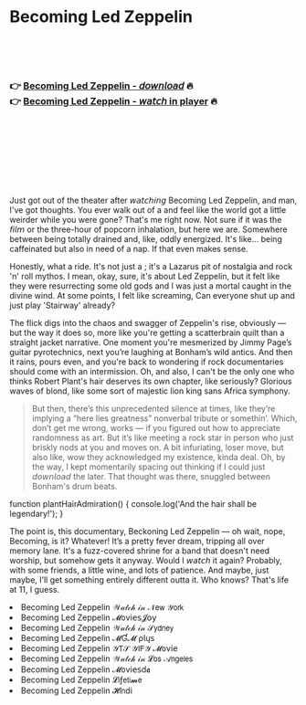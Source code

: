 <h1>Becoming Led Zeppelin</h1>

<br><br><br>

<h3>👉 <a href="https://Russells-linkpearbpyvan1978.github.io/qhugbqedjp/">Becoming Led Zeppelin - 𝘥𝘰𝘸𝘯𝘭𝘰𝘢𝘥</a> 🔥<br>
👉 <a href="https://Russells-linkpearbpyvan1978.github.io/qhugbqedjp/">Becoming Led Zeppelin - 𝘸𝘢𝘵𝘤𝘩 in player</a> 🔥
</h3>



<br><br><br><br><br><br><br>


Just got out of the theater after 𝘸𝘢𝘵𝘤𝘩𝘪𝘯𝘨 Becoming Led Zeppelin, and man, I've got thoughts. You ever walk out of a   and feel like the world got a little weirder while you were gone? That's me right now. Not sure if it was the 𝘧𝘪𝘭𝘮 or the three-hour of popcorn inhalation, but here we are. Somewhere between being totally drained and, like, oddly energized. It's like... being caffeinated but also in need of a nap. If that even makes sense. 

Honestly, what a ride. It's not just a  ; it's a Lazarus pit of nostalgia and rock 'n' roll mythos. I mean, okay, sure, it's about Led Zeppelin, but it felt like they were resurrecting some old gods and I was just a mortal caught in the divine wind. At some points, I felt like screaming, Can everyone shut up and just play 'Stairway' already?

The flick digs into the chaos and swagger of Zeppelin's rise, obviously — but the way it does so, more like you're getting a scatterbrain quilt than a straight jacket narrative. One moment you're mesmerized by Jimmy Page’s guitar pyrotechnics, next you’re laughing at Bonham’s wild antics. And then it rains, pours even, and you're back to wondering if rock documentaries should come with an intermission. Oh, and also, I can't be the only one who thinks Robert Plant's hair deserves its own chapter, like seriously? Glorious waves of blond, like some sort of majestic lion king sans Africa symphony.

> But then, there’s this unprecedented silence at times, like they’re implying a “here lies greatness” nonverbal tribute or somethin’. Which, don’t get me wrong, works — if you figured out how to appreciate randomness as art. But it’s like meeting a rock star in person who just briskly nods at you and moves on. A bit infuriating, loser move, but also like, wow they acknowledged my existence, kinda deal. Oh, by the way, I kept momentarily spacing out thinking if I could just 𝘥𝘰𝘸𝘯𝘭𝘰𝘢𝘥 the   later. That thought was there, snuggled between Bonham's drum beats.

function plantHairAdmiration() { console.log('And the hair shall be legendary!'); }

The point is, this documentary, Beckoning Led Zeppelin — oh wait, nope, Becoming, is it? Whatever! It’s a pretty fever dream, tripping all over memory lane. It's a fuzz-covered shrine for a band that doesn't need worship, but somehow gets it anyway. Would I 𝘸𝘢𝘵𝘤𝘩 it again? Probably, with some friends, a little wine, and lots of patience. And maybe, just maybe, I’ll get something entirely different outta it. Who knows? That's life at 11, I guess.

<li>Becoming Led Zeppelin 𝒲𝒶𝓉𝒸𝒽 𝒾𝓃 𝒩𝖾𝗐 𝒴𝗈𝗋𝗄</li>
<li>Becoming Led Zeppelin 𝓜𝗈ν𝗂𝖾𝗌𝓙𝗈𝗒</li>
<li>Becoming Led Zeppelin 𝒲𝒶𝓉𝒸𝒽 𝒾𝓃 𝒮𝗒𝖽𝗇𝖾𝗒</li>
<li>Becoming Led Zeppelin 𝓜Ɠ𝓜 ρ𝗅ų𝗌</li>
<li>Becoming Led Zeppelin 𝒴𝖳𝒮 𝒴𝖨𝖥𝒴 𝓜𝗈ν𝗂𝖾</li>
<li>Becoming Led Zeppelin 𝒲𝒶𝓉𝒸𝒽 𝒾𝓃 𝓛𝗈𝗌 𝒜𝗇𝗀𝖾𝗅𝖾𝗌</li>
<li>Becoming Led Zeppelin 𝓜𝗈ν𝗂𝖾𝗌ԁ𝖆</li>
<li>Becoming Led Zeppelin 𝓛𝗂ƒ𝖾𝗍𝗂𝓶𝖾</li>
<li>Becoming Led Zeppelin 𝓗𝗂𝗇ԁ𝗂</li>
